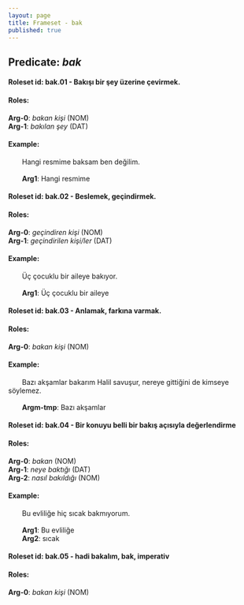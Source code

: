 ```yaml
---
layout: page
title: Frameset - bak
published: true
---
```

<h2>Predicate: <i>bak</i></h2>
<h4>Roleset id: bak.01 - Bakışı bir şey üzerine çevirmek.<br>
<h4>Roles:</h4>
<b>Arg-0</b>: <i>bakan kişi</i>  (NOM) <br>
<b>Arg-1</b>: <i>bakılan şey</i>  (DAT) <br>
<h4>Example:</h4>
&emsp;&emsp;Hangi resmime baksam ben değilim.<br><br>
&emsp;&emsp;<b>Arg1</b>:  Hangi resmime<br>

<h4>Roleset id: bak.02 - Beslemek, geçindirmek.<br>
<h4>Roles:</h4>
<b>Arg-0</b>: <i>geçindiren kişi</i>  (NOM) <br>
<b>Arg-1</b>: <i>geçindirilen kişi/ler</i>  (DAT) <br>
<h4>Example:</h4>
&emsp;&emsp;Üç çocuklu bir aileye bakıyor.<br><br>
&emsp;&emsp;<b>Arg1</b>:  Üç çocuklu bir aileye<br>

<h4>Roleset id: bak.03 - Anlamak, farkına varmak.<br>
<h4>Roles:</h4>
<b>Arg-0</b>: <i>bakan kişi</i>  (NOM) <br>
<h4>Example:</h4>
&emsp;&emsp;Bazı akşamlar bakarım Halil savuşur, nereye gittiğini de kimseye söylemez.<br><br>
&emsp;&emsp;<b>Argm-tmp</b>:  Bazı akşamlar<br>

<h4>Roleset id: bak.04 - Bir konuyu belli bir bakış açısıyla değerlendirme<br>
<h4>Roles:</h4>
<b>Arg-0</b>: <i>bakan</i>  (NOM) <br>
<b>Arg-1</b>: <i>neye baktığı</i>  (DAT) <br>
<b>Arg-2</b>: <i>nasıl bakıldığı</i>  (NOM) <br>
<h4>Example:</h4>
&emsp;&emsp;Bu evliliğe hiç sıcak bakmıyorum.<br><br>
&emsp;&emsp;<b>Arg1</b>:  Bu evliliğe<br>
&emsp;&emsp;<b>Arg2</b>:  sıcak<br>

<h4>Roleset id: bak.05 - hadi bakalım, bak, imperativ<br>
<h4>Roles:</h4>
<b>Arg-0</b>: <i>bakan kişi</i>  (NOM) <br>
